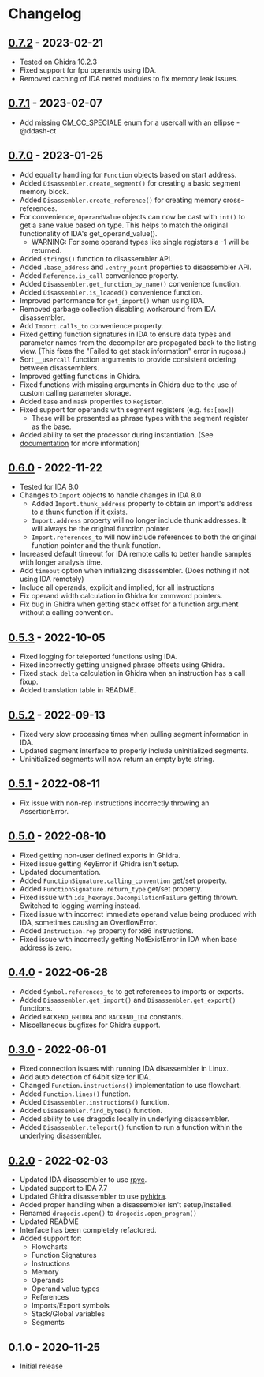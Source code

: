 # Changelog

## [0.7.2] - 2023-02-21
- Tested on Ghidra 10.2.3
- Fixed support for fpu operands using IDA.
- Removed caching of IDA netref modules to fix memory leak issues.


## [0.7.1] - 2023-02-07
- Add missing [CM_CC_SPECIALE](https://hex-rays.com/products/ida/support/idapython_docs/ida_typeinf.html#ida_typeinf.CM_CC_SPECIALE) enum for a usercall with an ellipse - @ddash-ct


## [0.7.0] - 2023-01-25
- Add equality handling for `Function` objects based on start address.
- Added `Disassembler.create_segment()` for creating a basic segment memory block.
- Added `Disassembler.create_reference()` for creating memory cross-references.
- For convenience, `OperandValue` objects can now be cast with `int()` to get a sane value based on type. This helps to match the original functionality of IDA's get_operand_value().
  - WARNING: For some operand types like single registers a -1 will be returned.
- Added `strings()` function to disassembler API.
- Added `.base_address` and `.entry_point` properties to disassembler API.
- Added `Reference.is_call` convenience property.
- Added `Disassembler.get_function_by_name()` convenience function.
- Added `Disassembler.is_loaded()` convenience function.
- Improved performance for `get_import()` when using IDA.
- Removed garbage collection disabling workaround from IDA disassembler.
- Add `Import.calls_to` convenience property.
- Fixed getting function signatures in IDA to ensure data types and parameter names from the decompiler are propagated back to the listing view. (This fixes the "Failed to get stack information" error in rugosa.)
- Sort `__usercall` function arguments to provide consistent ordering between disassemblers.
- Improved getting functions in Ghidra.
- Fixed functions with missing arguments in Ghidra due to the use of custom calling parameter storage.
- Added `base` and `mask` properties to `Register`.
- Fixed support for operands with segment registers (e.g. `fs:[eax]`)
  - These will be presented as phrase types with the segment register as the base.
- Added ability to set the processor during instantiation. (See [documentation](README.md#specifying-processor-type) for more information)


## [0.6.0] - 2022-11-22
- Tested for IDA 8.0
- Changes to `Import` objects to handle changes in IDA 8.0
  - Added `Import.thunk_address` property to obtain an import's address to a thunk function if it exists.
  - `Import.address` property will no longer include thunk addresses. It will always be the original function pointer.
  - `Import.references_to` will now include references to both the original function pointer and the thunk function.
- Increased default timeout for IDA remote calls to better handle samples with longer analysis time.
- Add `timeout` option when initializing disassembler. (Does nothing if not using IDA remotely)
- Include all operands, explicit and implied, for all instructions
- Fix operand width calculation in Ghidra for xmmword pointers.
- Fix bug in Ghidra when getting stack offset for a function argument without a calling convention.


## [0.5.3] - 2022-10-05
- Fixed logging for teleported functions using IDA.
- Fixed incorrectly getting unsigned phrase offsets using Ghidra.
- Fixed `stack_delta` calculation in Ghidra when an instruction has a call fixup.
- Added translation table in README.


## [0.5.2] - 2022-09-13
- Fixed very slow processing times when pulling segment information in IDA.
- Updated segment interface to properly include uninitialized segments.
- Uninitialized segments will now return an empty byte string.


## [0.5.1] - 2022-08-11
- Fix issue with non-rep instructions incorrectly throwing an AssertionError.


## [0.5.0] - 2022-08-10

- Fixed getting non-user defined exports in Ghidra.
- Fixed issue getting KeyError if Ghidra isn't setup.
- Updated documentation.
- Added `FunctionSignature.calling_convention` get/set property.
- Added `FunctionSignature.return_type` get/set property.
- Fixed issue with `ida_hexrays.DecompilationFailure` getting thrown. Switched to logging warning instead.
- Fixed issue with incorrect immediate operand value being produced with IDA, sometimes causing an OverflowError.
- Added `Instruction.rep` property for x86 instructions.
- Fixed issue with incorrectly getting NotExistError in IDA when base address is zero.


## [0.4.0] - 2022-06-28

- Added `Symbol.references_to` to get references to imports or exports.
- Added `Disassembler.get_import()` and `Disassembler.get_export()` functions.
- Added `BACKEND_GHIDRA` and `BACKEND_IDA` constants.
- Miscellaneous bugfixes for Ghidra support.


## [0.3.0] - 2022-06-01

- Fixed connection issues with running IDA disassembler in Linux.
- Add auto detection of 64bit size for IDA.
- Changed `Function.instructions()` implementation to use flowchart.
- Added `Function.lines()` function.
- Added `Disassembler.instructions()` function.
- Added `Disassembler.find_bytes()` function.
- Added ability to use dragodis locally in underlying disassembler.
- Added `Disassembler.teleport()` function to run a function within the underlying disassembler.


## [0.2.0] - 2022-02-03

- Updated IDA disassembler to use [rpyc](https://rpyc.readthedocs.io/en/latest).
- Updated support to IDA 7.7
- Updated Ghidra disassembler to use [pyhidra](https://github.com/dod-cyber-crime-center/pyhidra).
- Added proper handling when a disassembler isn't setup/installed.
- Renamed `dragodis.open()` to `dragodis.open_program()`
- Updated README
- Interface has been completely refactored.
- Added support for:
  - Flowcharts
  - Function Signatures
  - Instructions
  - Memory
  - Operands
  - Operand value types
  - References
  - Imports/Export symbols
  - Stack/Global variables
  - Segments


## 0.1.0 - 2020-11-25

- Initial release


[Unreleased]: https://github.com/dod-cyber-crime-center/dragodis/compare/0.7.2...HEAD
[0.7.2]: https://github.com/dod-cyber-crime-center/dragodis/compare/0.7.1...0.7.2
[0.7.1]: https://github.com/dod-cyber-crime-center/dragodis/compare/0.7.0...0.7.1
[0.7.0]: https://github.com/dod-cyber-crime-center/dragodis/compare/0.6.0...0.7.0
[0.6.0]: https://github.com/dod-cyber-crime-center/dragodis/compare/0.5.3...0.6.0
[0.5.3]: https://github.com/dod-cyber-crime-center/dragodis/compare/0.5.2...0.5.3
[0.5.2]: https://github.com/dod-cyber-crime-center/dragodis/compare/0.5.1...0.5.2
[0.5.1]: https://github.com/dod-cyber-crime-center/dragodis/compare/0.5.0...0.5.1
[0.5.0]: https://github.com/dod-cyber-crime-center/dragodis/compare/0.4.0...0.5.0
[0.4.0]: https://github.com/dod-cyber-crime-center/dragodis/compare/0.3.0...0.4.0
[0.3.0]: https://github.com/dod-cyber-crime-center/dragodis/compare/0.2.0...0.3.0
[0.2.0]: https://github.com/dod-cyber-crime-center/dragodis/compare/0.1.0...0.2.0
